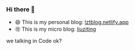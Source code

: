### Hi there 👋

- 😄 This is my personal blog: <a href="https://liuziting.netlify.app">lztblog.netlify.app</a>
- 🉑 This is my micro blog: <a href="https://weibo.com/lztcode">liuziting</a>

we talking in Code ok?
